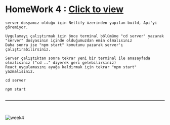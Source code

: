  # HomeWork 4 : [Click to view](https://alikartalonline-week4.netlify.app/)

```
server dosyamız olduğu için Netlify üzerinden yapılan build, Api'yi göremiyor.

Uygulamayı çalıştırmak için önce terminal bölümüne "cd server" yazarak "server" dosyasının içinde olduğumuzdan emin olmalısınız
Daha sonra ise "npm start" komutunu yazarak server'ı çalıştırabilirsiniz.

Server çalıştıktan sonra tekrar yeni bir terminal ile anasayfada olmalısınız ("cd .." diyerek geri gelebilirsiniz)
React uygulamasını ayağa kaldırmak için tekrar "npm start" yazmalısınız.

cd server

npm start


```

<hr>
<br>

![week4](https://i.hizliresim.com/1iraf0d.gif)
